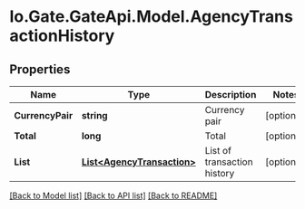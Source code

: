 
# Io.Gate.GateApi.Model.AgencyTransactionHistory

## Properties

Name | Type | Description | Notes
------------ | ------------- | ------------- | -------------
**CurrencyPair** | **string** | Currency pair | [optional] 
**Total** | **long** | Total | [optional] 
**List** | [**List&lt;AgencyTransaction&gt;**](AgencyTransaction.md) | List of transaction history | [optional] 

[[Back to Model list]](../README.md#documentation-for-models)
[[Back to API list]](../README.md#documentation-for-api-endpoints)
[[Back to README]](../README.md)
